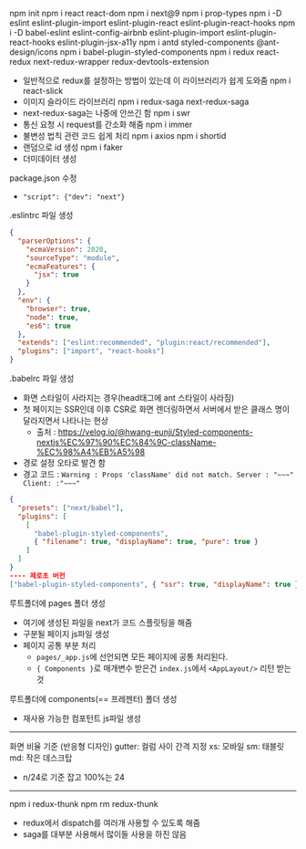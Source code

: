 npm init
npm i react react-dom
npm i next@9
npm i prop-types
npm i -D eslint eslint-plugin-import eslint-plugin-react eslint-plugin-react-hooks
npm i -D babel-eslint eslint-config-airbnb eslint-plugin-import eslint-plugin-react-hooks eslint-plugin-jsx-a11y
npm i antd styled-components @ant-design/icons
npm i babel-plugin-styled-components
npm i redux react-redux next-redux-wrapper redux-devtools-extension
- 일반적으로 redux를 설정하는 방법이 있는데 이 라이브러리가 쉽게 도와줌
npm i react-slick
- 이미지 슬라이드 라이브러리
npm i redux-saga next-redux-saga
- next-redux-saga는 나중에 안쓰긴 함
npm i swr
- 통신 요청 시 request를 간소화 해줌
npm i immer
- 불변성 법칙 관련 코드 쉽게 처리
npm i axios
npm i shortid
- 랜덤으로 id 생성
npm i faker
- 더미데이터 생성

package.json 수정
- `"script": {"dev": "next"}`

.eslintrc 파일 생성
```json
{
  "parserOptions": {
    "ecmaVersion": 2020,
    "sourceType": "module",
    "ecmaFeatures": {
      "jsx": true
    }
  },
  "env": {
    "browser": true,
    "node": true,
    "es6": true
  },
  "extends": ["eslint:recommended", "plugin:react/recommended"],
  "plugins": ["import", "react-hooks"]
}
```

.babelrc 파일 생성
- 화면 스타일이 사라지는 경우(head태그에 ant 스타일이 사라짐)
- 첫 페이지는 SSR인데 이후 CSR로 화면 렌더링하면서 서버에서 받은 클래스 명이 달라지면서 나타나는 현상
  - 출처 : https://velog.io/@hwang-eunji/Styled-components-nextjs%EC%97%90%EC%84%9C-className-%EC%98%A4%EB%A5%98
- 경로 설정 오타로 발견 함
- 경고 코드 : `Warning : Props 'className' did not match. Server : "~~~" Client: :"~~~"`
```json
{
  "presets": ["next/babel"],
  "plugins": [
    [
      "babel-plugin-styled-components",
      { "filename": true, "displayName": true, "pure": true }
    ]
  ]
}
---- 제로초 버전 
["babel-plugin-styled-components", { "ssr": true, "displayName": true }]
```

루트폴더에 pages 폴더 생성
- 여기에 생성된 파일을 next가 코드 스플릿팅을 해줌
- 구분될 페이지 js파일 생성
- 페이지 공통 부분 처리
  - `pages/_app.js`에 선언되면 모든 페이지에 공통 처리된다.
  - `{ Components }`로 매개변수 받은건 `index.js`에서 `<AppLayout/>` 리턴 받는 것

루트폴더에 components(== 프레젠터) 폴더 생성
- 재사용 가능한 컴포턴트 js파일 생성

---

화면 비율 기준 (반응형 디자인)
gutter: 컬럼 사이 간격 지정
xs: 모바일
sm: 태블릿
md: 작은 데스크탑
- n/24로 기준 잡고 100%는 24

---

npm i redux-thunk
npm rm redux-thunk
- redux에서 dispatch를 여러개 사용할 수 있도록 해줌
- saga를 대부분 사용해서 많이들 사용을 하진 않음